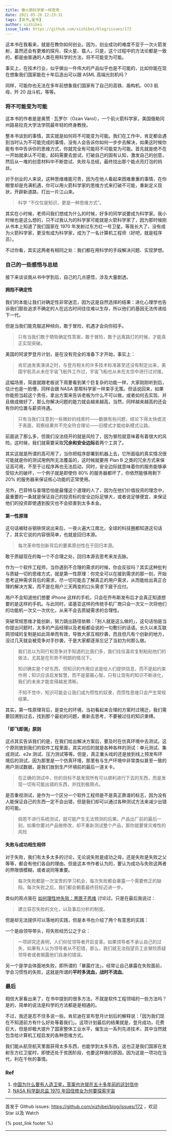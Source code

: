 ```yaml
---
title: 像火箭科学家一样思考
date: 2021-05-26 22:23:31
tags: [读书,鉴书]
author: xizhibei
issue_link: https://github.com/xizhibei/blog/issues/172
---
```

<!-- en_title: think-like-a-rocket-scientist -->

这本书在我看来，就是在教你如何创业。因为，创业成功的难度不亚于一次火箭发射，虽然还会有更难的探月、探火星、载人，只是，这个过程中的方法论都是一致的，都是由普通的人类在用科学的方法，将不可能变为可能。

事实上，在技术行业，似乎做出一件伟大的产品似乎也是不可能的，比如你能在现在想象我们国家能在十年后造出可以跟 ASML 高端光刻机吗？

同样，可能你也无法在多年前想象我们国家有了自己的高铁、盾构机、003 航母、歼 20 战斗机，等等。

### 将不可能变为可能

这本书的作者是是奥赞 · 瓦罗尔（Ozan Varol），一个前火箭科学家，美国俄勒冈州路易拉克大学法学院最年轻的终身教授。 

整本书谈到的事情，其实就是如何将不可能变为可能。我们在工作中，肯定都会遇到当时认为不可能完成的事情，没有人会告诉你如何一步步去解决，如果这时候你能有书中告诉你的思维方式，你就完全有可能将不可能变为可能。首先就是绝不在一开始就承认不可能，起码需要去尝试，打破自己的固有认知，激发自己的创意，然后从一堆的创意材料中不断尝试、失败与总结，最终找出那个能点亮灯泡的钨丝。

对于创业的人来说，这种思维难能可贵，因为在他人看起来困难重重的事情，在你眼里却是充满机遇，你可以用火箭科学家的思维方式来打破不可能，重新定义现状，开辟新道路，打出一片江山来。

> 科学 “不仅仅是知识，更是一种思维方式”。 

其实在小时候，老师问我们想成为什么的时候，好多的同学说要成为科学家。我小时候也是这么想的，只不过我认为的科学家可能就是火箭科学家了，因为那时候刚从书本上知道了我们国家在 1970 年发射过东方红一号卫星。等我长大了，没有成为火箭科学家，更没有成为科学家，成为了一名计算机工程师（好吧，就是程序员）。

不过你看，其实这两者有相同之处：我们都在用科学的手段解决问题、实现梦想。

### 自己的一些感悟与总结

接下来谈谈我从书中学到后，自己的几点感悟，涉及大量剧透。

#### 拥抱不确定性

我们的本能让我们对确定性非常迷恋，因为这是自然选择的结果：进化心理学也告诉我们那些追求不确定的人在远古时间往往难以生存，所以他们的基因无法传递给下一代。

但是当我们能克服这种倾向，敢于冒险，机遇才会向你招手。

> 只有当我们敢于牺牲确定性答案，敢于冒险，敢于远离路灯的时候，才能真正实现突破。

美国的阿波罗登月计划，是在没有完全的准备下才开始，事实上：

> 肯尼迪发表演讲之时，与登月相关的许多技术标准甚至还没有制定出来，美国宇航员从未在宇宙飞船外工作过，宇宙飞船也从未在太空中进行过对接。

这幅场景，简直就跟老板说下周要看到某个巨复杂的功能一样，大家刚刚听到后，估计也是一脸懵，同样会跟 NASA 那帮科学家一样束手无策。但话说回来，如果你能担当起这个责任，拿出方案来告诉老板为什么不可以做，或者如何去实现、并且做成做好了，那么你解决问题的能力就会越来越高，当然，同样越来越高的还会有你的位置与薪资待遇。

> 只有当我们注意到一些微妙的线索时——数据有些问题，结论下得太快或流于表面，观察结果并不完全符合理论——旧模式才能给新模式让路。

前面说了那么多，但我们没法绕开的就是风险了，因为冒险就意味着有着很大的风险。这时候，我们就需要采取**冗余和安全边际**着两个工具了。

其实这就是所谓的高可用了，当你把程序部署到机器上去，它所面临的真实情况很可能就是你的测试用例所无法覆盖的，这时候就要用 Plan B 之类的冗余方式来保证高可用，不至于让程序再也无法启动，同时，安全边际就意味着你的服务能够承受较大的破坏，一个例子就是即使你 80% 的服务器都坏了，你依然能够用剩下 20% 的服务器来保证核心功能的正常使用。

另外，巴菲特与查理恐怕是最懂这个道理的人了，因为在他们价值投资的理念中，最重要的一条就是保证自己的投资标的安全边际足够大，或者说足够便宜，来保证他们的投资即使遇到股灾也不会损害到太多本金。

#### 第一性原理

这句话被硅谷钢铁侠说出来后，一夜火遍大江南北，全球的科技圈都知道这句话了，其实它说的内容很简单，也就是回归本源。

> 每次革命性创新背后的要素原创性在于回归本源。

敢于质疑现在的每一个不合理之处，回归本源去思考来龙去脉。

作为一个软件工程师，当你遇到不合理的需求的时候，你会反驳吗？其实这种批判与质疑一切的思维方式，就是第一性原理：你完全可以在接到需求的那一刻，开始思考这种需求背后的需求，尽一切可能去了解真正的用户需求，从而能给出真正合理的解决方案，而不是在用户三天两变的口头需求下疲于应付。

用户不会知道他们想要 iPhone 这样的手机，只会在乔布斯发布后才会真正知道想要的是这样的手机。与此同时，诺基亚这样的传统手机厂商只会一次又一次将他们的功能机一次又一次优化，从来不会去质疑需求的合理性。

突破常规思维才能创新，努力跳出路径依赖：「别人就是这么做的」，这句话怕是当你提出问题时，太多的产品经理以及老板都会说的一句敷衍的话语。长久以来互联网领域的复制是如此简单而有效，导致大家互相抄袭，而且但凡有个创新的地方，没过几天就会被竞争对手抄袭，于是大家都逐渐忘记了当初为何那么做。

> 我们总以为同行和竞争对手知道的比我们多，我们往往喜欢复制粘贴他们的做法，尤其是在形势不明朗的情况下。
>
> 知识确实是个好东西，但知识的作用应该是给人们提供信息，而不是起约束作用；知识应该启发智慧，而不是蒙蔽心智。只有让现有的知识不断进化，我们的未来才能变得越发清晰。
>
> 不知不觉中，知识可能会让我们成为惯性的奴隶，而惯性思维只会产生常规结果。

其实，第一性原理背后，是变化的环境，当初看起来合理的方案时过境迁，我们需要回溯到过去，找到那个最初的问题，重新去思考，不要被过往的知识束缚。

#### 「即飞即测」原则

这点其实告诉我们的是，在我们给出解决方案后，要及时在仿真环境中去测试。这个原则放到我们的软件工程里面，其实对应的就是各种各样的测试：单元测试、集成测试、e2e 测试、压力测试等等。但是，真正重头戏的还是放到线上预发布环境后的测试，因为那里是一个仿真环境，那里有与生产环境中非常类似甚至一致的用户测试数据，是我们放到生产环境前的最后一道关卡。

> 在正确的测试中，你的目标不是发现所有可以顺利进行下去的东西，而是发现一切有可能出错的东西，并找到极限点。

是否重视测试，是作为一个区分一个软件工程师是不是真正靠谱的标志，因为没有人能保证自己的东西一定不会出错，但是我们却可以通过各种测试方法来减少出错的可能。

> 倘若不进行系统测试，就可能产生无法预测的后果。产品出厂前的最后一刻，如果你要对产品做修改，却不重新测试整个产品，那你就要冒灾难性的风险

#### 失败与成功相生相伴

对于失败，我们有太多太多的讨论，无论说失败是成功之母，还是失败是失败之父等等，都会有他们各自的理由。但是这本书作者认为的，要认为成功与失败这两者的界限很模糊，或者说同等重要。

> 每次失败都是一次宝贵的学习机会，每次失败都会暴露一个需要修正的缺陷，每次失败之后，我们都会朝着最终目标迈进一步。

类似的观点我在 [如何理性地失败：黑匣子思维](https://github.com/xizhibei/blog/issues/106) 讨论过。只是在最后我说过：

> 建立容忍失败的文化，以及事后分析的制度。

但是却无法提供可以落地的实践，但是本书也介绍了两个有意思的实践：

一个是由领导带头，将失败经历公之于众：

> 一项研究还表明，人们仰仗领导者开启变革。如果领导者不承认自己的过失，如果有人认为领导者从不犯错，那么，我们就无法指望员工会冒险质疑领导者或者揭露他们自身的错误。

另一个是学会体面地失败，即所谓的「暴露疗法」，经常让自己暴露在失败面前，学会习惯性的失败，这就是所谓的**平时多流血，战时不流血**。

### 最后

相信大家看出来了，在书中提到的很多方法，不就是软件工程领域的一些方法吗？是的，简单的说法是科学的方法都是是相通的。

不过，我还是忍不住多说一些。肯尼迪在宣布登月计划后的解释说：「因为我们现在不知道前方有什么好处等着我们」。这项计划最后的结果就是，登月成功，花费巨大，但是却极大提升了国家整体工业水平，催生出一系列先进技术，其中当然就包含给计算机工程启发的各种思维方式。

我们能从航空航天里面获得太多东西，也能学到太多东西，这也正是我们国家在发射东方红卫星时，即使还处于贫困阶段，也要这样做的原因，因为这是一项功在当代，利在千秋的事情。

### Ref

1.  [中国为什么要有人造卫星，答案也许就在五十多年前的这封信中](http://www.kepu.net.cn/ydrhcz/ydrhcz_zpzs/ydrh_2020/202004/t20200423_485122.html)
2.  [NASA 科学副总监 1970 年回信修女为何要探索宇宙](http://discovery.163.com/12/0813/10/88PIELRG000125LI.html)


***
首发于 Github issues: https://github.com/xizhibei/blog/issues/172 ，欢迎 Star 以及 Watch

{% post_link footer %}
***